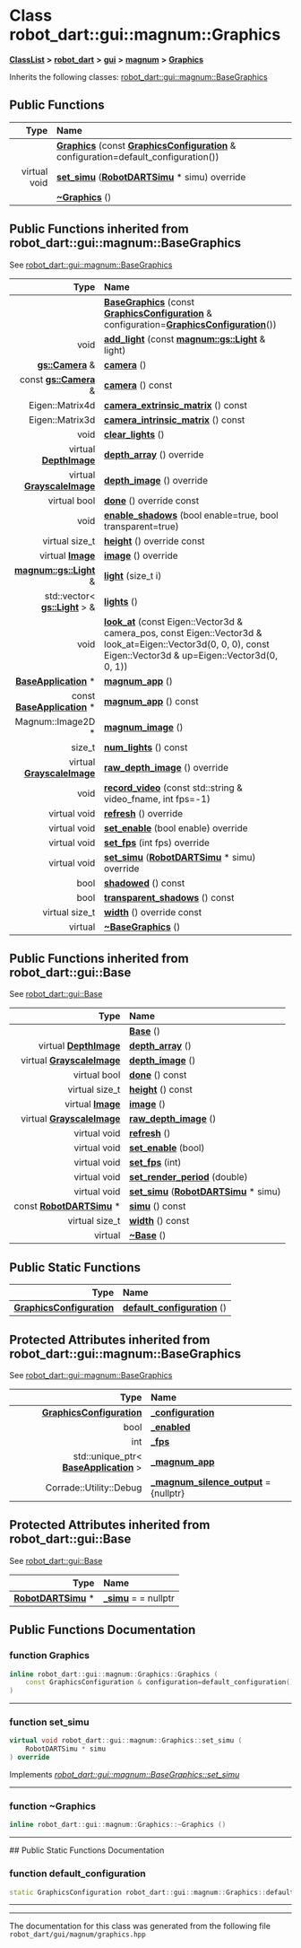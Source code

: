 

# Class robot\_dart::gui::magnum::Graphics



[**ClassList**](annotated.md) **>** [**robot\_dart**](namespacerobot__dart.md) **>** [**gui**](namespacerobot__dart_1_1gui.md) **>** [**magnum**](namespacerobot__dart_1_1gui_1_1magnum.md) **>** [**Graphics**](classrobot__dart_1_1gui_1_1magnum_1_1Graphics.md)








Inherits the following classes: [robot\_dart::gui::magnum::BaseGraphics](classrobot__dart_1_1gui_1_1magnum_1_1BaseGraphics.md)










































































## Public Functions

| Type | Name |
| ---: | :--- |
|   | [**Graphics**](#function-graphics) (const [**GraphicsConfiguration**](structrobot__dart_1_1gui_1_1magnum_1_1GraphicsConfiguration.md) & configuration=default\_configuration()) <br> |
| virtual void | [**set\_simu**](#function-set_simu) ([**RobotDARTSimu**](classrobot__dart_1_1RobotDARTSimu.md) \* simu) override<br> |
|   | [**~Graphics**](#function-graphics) () <br> |


## Public Functions inherited from robot_dart::gui::magnum::BaseGraphics

See [robot\_dart::gui::magnum::BaseGraphics](classrobot__dart_1_1gui_1_1magnum_1_1BaseGraphics.md)

| Type | Name |
| ---: | :--- |
|   | [**BaseGraphics**](classrobot__dart_1_1gui_1_1magnum_1_1BaseGraphics.md#function-basegraphics) (const [**GraphicsConfiguration**](structrobot__dart_1_1gui_1_1magnum_1_1GraphicsConfiguration.md) & configuration=[**GraphicsConfiguration**](structrobot__dart_1_1gui_1_1magnum_1_1GraphicsConfiguration.md)()) <br> |
|  void | [**add\_light**](classrobot__dart_1_1gui_1_1magnum_1_1BaseGraphics.md#function-add_light) (const [**magnum::gs::Light**](classrobot__dart_1_1gui_1_1magnum_1_1gs_1_1Light.md) & light) <br> |
|  [**gs::Camera**](classrobot__dart_1_1gui_1_1magnum_1_1gs_1_1Camera.md) & | [**camera**](classrobot__dart_1_1gui_1_1magnum_1_1BaseGraphics.md#function-camera-12) () <br> |
|  const [**gs::Camera**](classrobot__dart_1_1gui_1_1magnum_1_1gs_1_1Camera.md) & | [**camera**](classrobot__dart_1_1gui_1_1magnum_1_1BaseGraphics.md#function-camera-22) () const<br> |
|  Eigen::Matrix4d | [**camera\_extrinsic\_matrix**](classrobot__dart_1_1gui_1_1magnum_1_1BaseGraphics.md#function-camera_extrinsic_matrix) () const<br> |
|  Eigen::Matrix3d | [**camera\_intrinsic\_matrix**](classrobot__dart_1_1gui_1_1magnum_1_1BaseGraphics.md#function-camera_intrinsic_matrix) () const<br> |
|  void | [**clear\_lights**](classrobot__dart_1_1gui_1_1magnum_1_1BaseGraphics.md#function-clear_lights) () <br> |
| virtual [**DepthImage**](structrobot__dart_1_1gui_1_1DepthImage.md) | [**depth\_array**](classrobot__dart_1_1gui_1_1magnum_1_1BaseGraphics.md#function-depth_array) () override<br> |
| virtual [**GrayscaleImage**](structrobot__dart_1_1gui_1_1GrayscaleImage.md) | [**depth\_image**](classrobot__dart_1_1gui_1_1magnum_1_1BaseGraphics.md#function-depth_image) () override<br> |
| virtual bool | [**done**](classrobot__dart_1_1gui_1_1magnum_1_1BaseGraphics.md#function-done) () override const<br> |
|  void | [**enable\_shadows**](classrobot__dart_1_1gui_1_1magnum_1_1BaseGraphics.md#function-enable_shadows) (bool enable=true, bool transparent=true) <br> |
| virtual size\_t | [**height**](classrobot__dart_1_1gui_1_1magnum_1_1BaseGraphics.md#function-height) () override const<br> |
| virtual [**Image**](structrobot__dart_1_1gui_1_1Image.md) | [**image**](classrobot__dart_1_1gui_1_1magnum_1_1BaseGraphics.md#function-image) () override<br> |
|  [**magnum::gs::Light**](classrobot__dart_1_1gui_1_1magnum_1_1gs_1_1Light.md) & | [**light**](classrobot__dart_1_1gui_1_1magnum_1_1BaseGraphics.md#function-light) (size\_t i) <br> |
|  std::vector&lt; [**gs::Light**](classrobot__dart_1_1gui_1_1magnum_1_1gs_1_1Light.md) &gt; & | [**lights**](classrobot__dart_1_1gui_1_1magnum_1_1BaseGraphics.md#function-lights) () <br> |
|  void | [**look\_at**](classrobot__dart_1_1gui_1_1magnum_1_1BaseGraphics.md#function-look_at) (const Eigen::Vector3d & camera\_pos, const Eigen::Vector3d & look\_at=Eigen::Vector3d(0, 0, 0), const Eigen::Vector3d & up=Eigen::Vector3d(0, 0, 1)) <br> |
|  [**BaseApplication**](classrobot__dart_1_1gui_1_1magnum_1_1BaseApplication.md) \* | [**magnum\_app**](classrobot__dart_1_1gui_1_1magnum_1_1BaseGraphics.md#function-magnum_app-12) () <br> |
|  const [**BaseApplication**](classrobot__dart_1_1gui_1_1magnum_1_1BaseApplication.md) \* | [**magnum\_app**](classrobot__dart_1_1gui_1_1magnum_1_1BaseGraphics.md#function-magnum_app-22) () const<br> |
|  Magnum::Image2D \* | [**magnum\_image**](classrobot__dart_1_1gui_1_1magnum_1_1BaseGraphics.md#function-magnum_image) () <br> |
|  size\_t | [**num\_lights**](classrobot__dart_1_1gui_1_1magnum_1_1BaseGraphics.md#function-num_lights) () const<br> |
| virtual [**GrayscaleImage**](structrobot__dart_1_1gui_1_1GrayscaleImage.md) | [**raw\_depth\_image**](classrobot__dart_1_1gui_1_1magnum_1_1BaseGraphics.md#function-raw_depth_image) () override<br> |
|  void | [**record\_video**](classrobot__dart_1_1gui_1_1magnum_1_1BaseGraphics.md#function-record_video) (const std::string & video\_fname, int fps=-1) <br> |
| virtual void | [**refresh**](classrobot__dart_1_1gui_1_1magnum_1_1BaseGraphics.md#function-refresh) () override<br> |
| virtual void | [**set\_enable**](classrobot__dart_1_1gui_1_1magnum_1_1BaseGraphics.md#function-set_enable) (bool enable) override<br> |
| virtual void | [**set\_fps**](classrobot__dart_1_1gui_1_1magnum_1_1BaseGraphics.md#function-set_fps) (int fps) override<br> |
| virtual void | [**set\_simu**](classrobot__dart_1_1gui_1_1magnum_1_1BaseGraphics.md#function-set_simu) ([**RobotDARTSimu**](classrobot__dart_1_1RobotDARTSimu.md) \* simu) override<br> |
|  bool | [**shadowed**](classrobot__dart_1_1gui_1_1magnum_1_1BaseGraphics.md#function-shadowed) () const<br> |
|  bool | [**transparent\_shadows**](classrobot__dart_1_1gui_1_1magnum_1_1BaseGraphics.md#function-transparent_shadows) () const<br> |
| virtual size\_t | [**width**](classrobot__dart_1_1gui_1_1magnum_1_1BaseGraphics.md#function-width) () override const<br> |
| virtual  | [**~BaseGraphics**](classrobot__dart_1_1gui_1_1magnum_1_1BaseGraphics.md#function-basegraphics) () <br> |


## Public Functions inherited from robot_dart::gui::Base

See [robot\_dart::gui::Base](classrobot__dart_1_1gui_1_1Base.md)

| Type | Name |
| ---: | :--- |
|   | [**Base**](classrobot__dart_1_1gui_1_1Base.md#function-base) () <br> |
| virtual [**DepthImage**](structrobot__dart_1_1gui_1_1DepthImage.md) | [**depth\_array**](classrobot__dart_1_1gui_1_1Base.md#function-depth_array) () <br> |
| virtual [**GrayscaleImage**](structrobot__dart_1_1gui_1_1GrayscaleImage.md) | [**depth\_image**](classrobot__dart_1_1gui_1_1Base.md#function-depth_image) () <br> |
| virtual bool | [**done**](classrobot__dart_1_1gui_1_1Base.md#function-done) () const<br> |
| virtual size\_t | [**height**](classrobot__dart_1_1gui_1_1Base.md#function-height) () const<br> |
| virtual [**Image**](structrobot__dart_1_1gui_1_1Image.md) | [**image**](classrobot__dart_1_1gui_1_1Base.md#function-image) () <br> |
| virtual [**GrayscaleImage**](structrobot__dart_1_1gui_1_1GrayscaleImage.md) | [**raw\_depth\_image**](classrobot__dart_1_1gui_1_1Base.md#function-raw_depth_image) () <br> |
| virtual void | [**refresh**](classrobot__dart_1_1gui_1_1Base.md#function-refresh) () <br> |
| virtual void | [**set\_enable**](classrobot__dart_1_1gui_1_1Base.md#function-set_enable) (bool) <br> |
| virtual void | [**set\_fps**](classrobot__dart_1_1gui_1_1Base.md#function-set_fps) (int) <br> |
| virtual void | [**set\_render\_period**](classrobot__dart_1_1gui_1_1Base.md#function-set_render_period) (double) <br> |
| virtual void | [**set\_simu**](classrobot__dart_1_1gui_1_1Base.md#function-set_simu) ([**RobotDARTSimu**](classrobot__dart_1_1RobotDARTSimu.md) \* simu) <br> |
|  const [**RobotDARTSimu**](classrobot__dart_1_1RobotDARTSimu.md) \* | [**simu**](classrobot__dart_1_1gui_1_1Base.md#function-simu) () const<br> |
| virtual size\_t | [**width**](classrobot__dart_1_1gui_1_1Base.md#function-width) () const<br> |
| virtual  | [**~Base**](classrobot__dart_1_1gui_1_1Base.md#function-base) () <br> |


## Public Static Functions

| Type | Name |
| ---: | :--- |
|  [**GraphicsConfiguration**](structrobot__dart_1_1gui_1_1magnum_1_1GraphicsConfiguration.md) | [**default\_configuration**](#function-default_configuration) () <br> |




















## Protected Attributes inherited from robot_dart::gui::magnum::BaseGraphics

See [robot\_dart::gui::magnum::BaseGraphics](classrobot__dart_1_1gui_1_1magnum_1_1BaseGraphics.md)

| Type | Name |
| ---: | :--- |
|  [**GraphicsConfiguration**](structrobot__dart_1_1gui_1_1magnum_1_1GraphicsConfiguration.md) | [**\_configuration**](classrobot__dart_1_1gui_1_1magnum_1_1BaseGraphics.md#variable-_configuration)  <br> |
|  bool | [**\_enabled**](classrobot__dart_1_1gui_1_1magnum_1_1BaseGraphics.md#variable-_enabled)  <br> |
|  int | [**\_fps**](classrobot__dart_1_1gui_1_1magnum_1_1BaseGraphics.md#variable-_fps)  <br> |
|  std::unique\_ptr&lt; [**BaseApplication**](classrobot__dart_1_1gui_1_1magnum_1_1BaseApplication.md) &gt; | [**\_magnum\_app**](classrobot__dart_1_1gui_1_1magnum_1_1BaseGraphics.md#variable-_magnum_app)  <br> |
|  Corrade::Utility::Debug | [**\_magnum\_silence\_output**](classrobot__dart_1_1gui_1_1magnum_1_1BaseGraphics.md#variable-_magnum_silence_output)   = {nullptr}<br> |


## Protected Attributes inherited from robot_dart::gui::Base

See [robot\_dart::gui::Base](classrobot__dart_1_1gui_1_1Base.md)

| Type | Name |
| ---: | :--- |
|  [**RobotDARTSimu**](classrobot__dart_1_1RobotDARTSimu.md) \* | [**\_simu**](classrobot__dart_1_1gui_1_1Base.md#variable-_simu)   = = nullptr<br> |
























































## Public Functions Documentation




### function Graphics 

```C++
inline robot_dart::gui::magnum::Graphics::Graphics (
    const GraphicsConfiguration & configuration=default_configuration()
) 
```




<hr>



### function set\_simu 

```C++
virtual void robot_dart::gui::magnum::Graphics::set_simu (
    RobotDARTSimu * simu
) override
```



Implements [*robot\_dart::gui::magnum::BaseGraphics::set\_simu*](classrobot__dart_1_1gui_1_1magnum_1_1BaseGraphics.md#function-set_simu)


<hr>



### function ~Graphics 

```C++
inline robot_dart::gui::magnum::Graphics::~Graphics () 
```




<hr>
## Public Static Functions Documentation




### function default\_configuration 

```C++
static GraphicsConfiguration robot_dart::gui::magnum::Graphics::default_configuration () 
```




<hr>

------------------------------
The documentation for this class was generated from the following file `robot_dart/gui/magnum/graphics.hpp`

